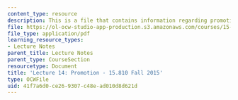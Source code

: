 ```yaml
---
content_type: resource
description: This is a file that contains information regarding promotion.
file: https://ol-ocw-studio-app-production.s3.amazonaws.com/courses/15-810-marketing-management-analytics-frameworks-and-applications-fall-2015/41f7a6d0ce269307c48ead010d8d621d_MIT15_810F15_L14_Promotion.pdf
file_type: application/pdf
learning_resource_types:
- Lecture Notes
parent_title: Lecture Notes
parent_type: CourseSection
resourcetype: Document
title: 'Lecture 14: Promotion - 15.810 Fall 2015'
type: OCWFile
uid: 41f7a6d0-ce26-9307-c48e-ad010d8d621d
---
```


